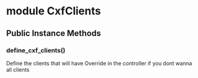 # module CxfClients [](#module-CxfClients) [](#top)
 ## Public Instance Methods
 ### define_cxf_clients() [](#method-i-define_cxf_clients)
 Define the clients that will have Override in the controller if you dont wanna all clients

 